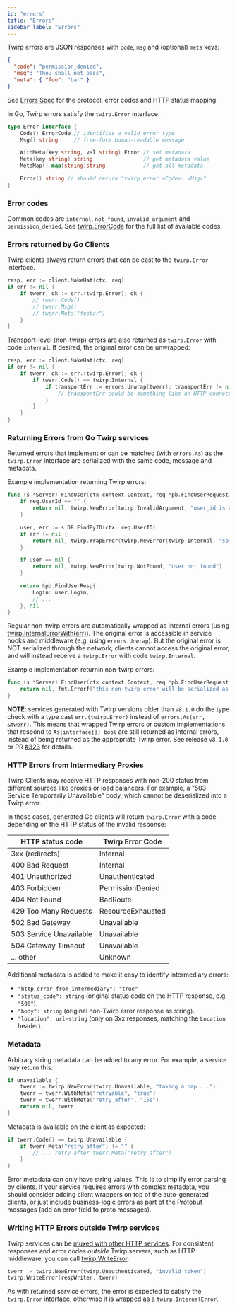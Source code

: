 ```yaml
---
id: "errors"
title: "Errors"
sidebar_label: "Errors"
---
```


Twirp errors are JSON responses with `code`, `msg` and (optional) `meta` keys:

```json
{
  "code": "permission_denied",
  "msg": "Thou shall not pass",
  "meta": { "foo": "bar" }
}
```

See [Errors Spec](spec_v7.md#error-codes) for the protocol, error codes and HTTP status mapping.

In Go, Twirp errors satisfy the `twirp.Error` interface:

```go
type Error interface {
    Code() ErrorCode // identifies a valid error type
    Msg() string     // free-form human-readable message

    WithMeta(key string, val string) Error // set metadata
    Meta(key string) string                // get metadata value
    MetaMap() map[string]string            // get all metadata

    Error() string // should return "twirp error <Code>: <Msg>"
}
```

### Error codes

Common codes are `internal`, `not_found`, `invalid_argument` and `permission_denied`. See [twirp.ErrorCode](https://pkg.go.dev/github.com/twitchtv/twirp#ErrorCode) for the full list of available codes.

### Errors returned by Go Clients

Twirp clients always return errors that can be cast to the `twirp.Error` interface.

```go
resp, err := client.MakeHat(ctx, req)
if err != nil {
    if twerr, ok := err.(twirp.Error); ok {
        // twerr.Code()
        // twerr.Msg()
        // twerr.Meta("foobar")
    }
}
```

Transport-level (non-twirp) errors are also returned as `twirp.Error` with code `internal`. If desired, the original error can be unwrapped:

```go
resp, err := client.MakeHat(ctx, req)
if err != nil {
    if twerr, ok := err.(twirp.Error); ok {
        if twerr.Code() == twirp.Internal {
            if transportErr := errors.Unwrap(twerr); transportErr != nil {
                // transportErr could be something like an HTTP connection error
            }
        }
    }
}
```

### Returning Errors from Go Twirp services

Returned errors that implement or can be matched (with `errors.As`) as the `twirp.Error` interface are serialized with the same code, message and metadata.

Example implementation returning Twirp errors:

```go
func (s *Server) FindUser(ctx context.Context, req *pb.FindUserRequest) (*pb.FindUserResp, error) {
    if req.UserId == "" {
        return nil, twirp.NewError(twirp.InvalidArgument, "user_id is required")
    }

    user, err := s.DB.FindByID(ctx, req.UserID)
    if err != nil {
        return nil, twirp.WrapError(twirp.NewError(twirp.Internal, "something went wrong"), err)
    }

    if user == nil {
        return nil, twirp.NewError(twirp.NotFound, "user not found")
    }

    return &pb.FindUserResp{
        Login: user.Login,
        // ...
    }, nil
}
```

Regular non-twirp errors are automatically wrapped as internal errors (using [twirp.InternalErrorWith(err)](https://pkg.go.dev/github.com/twitchtv/twirp#InternalErrorWith)). The original error is accessible in service hooks and middleware (e.g. using `errors.Unwrap`). But the original error is NOT serialized through the network; clients cannot access the original error, and will instead receive a `twirp.Error` with code `twirp.Internal`.

Example implementation returnin non-twirp errors:

```go
func (s *Server) FindUser(ctx context.Context, req *pb.FindUserRequest) (*pb.FindUserResp, error) {
    return nil, fmt.Errorf("this non-twirp error will be serialized as a twirp.Internal error")
}
```

**NOTE**: services generated with Twirp versions older than `v8.1.0` do the type check with a type cast `err.(twirp.Error)` instead of `errors.As(err, &twerr)`. This means that wrapped Twirp errors or custom implementations that respond to `As(interface{}) bool` are still returned as internal errors, instead of being returned as the appropriate Twirp error. See release `v8.1.0` or PR [#323](https://github.com/twitchtv/twirp/pull/323) for details.


### HTTP Errors from Intermediary Proxies

Twirp Clients may receive HTTP responses with non-200 status
from different sources like proxies or load balancers. For example,
a "503 Service Temporarily Unavailable" body, which cannot be
deserialized into a Twirp error.

In those cases, generated Go clients will return `twirp.Error` with a code
depending on the HTTP status of the invalid response:

| HTTP status code         |  Twirp Error Code
| ------------------------ | ------------------
| 3xx (redirects)          | Internal
| 400 Bad Request          | Internal
| 401 Unauthorized         | Unauthenticated
| 403 Forbidden            | PermissionDenied
| 404 Not Found            | BadRoute
| 429 Too Many Requests    | ResourceExhausted
| 502 Bad Gateway          | Unavailable
| 503 Service Unavailable  | Unavailable
| 504 Gateway Timeout      | Unavailable
| ... other                | Unknown

Additional metadata is added to make it easy to identify intermediary errors:

* `"http_error_from_intermediary": "true"`
* `"status_code": string` (original status code on the HTTP response, e.g. `"500"`).
* `"body": string` (original non-Twirp error response as string).
* `"location": url-string` (only on 3xx responses, matching the `Location` header).

### Metadata

Arbitrary string metadata can be added to any error. For example, a service may return this:

```go
if unavailable {
    twerr := twirp.NewError(twirp.Unavailable, "taking a nap ...")
    twerr = twerr.WithMeta("retryable", "true")
    twerr = twerr.WithMeta("retry_after", "15s")
    return nil, twerr
}
```

Metadata is available on the client as expected:

```go
if twerr.Code() == twirp.Unavailable {
    if twerr.Meta("retry_after") != "" {
        // ... retry after twerr.Meta("retry_after")
    }
}
```

Error metadata can only have string values. This is to simplify error parsing by clients.
If your service requires errors with complex metadata, you should consider adding client
wrappers on top of the auto-generated clients, or just include business-logic errors as
part of the Protobuf messages (add an error field to proto messages).


### Writing HTTP Errors outside Twirp services

Twirp services can be [muxed with other HTTP services](mux.md). For consistent responses and error codes _outside_ Twirp servers, such as HTTP middleware, you can call [twirp.WriteError](https://pkg.go.dev/github.com/twitchtv/twirp#WriteError).

```go
twerr := twirp.NewError(twirp.Unauthenticated, "invalid token")
twirp.WriteError(respWriter, twerr)
```

As with returned service errors, the error is expected to satisfy the `twirp.Error` interface, otherwise it is wrapped as a `twirp.InternalError`.
